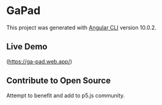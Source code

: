 # GaPad

This project was generated with [Angular CLI](https://github.com/angular/angular-cli) version 10.0.2.

## Live Demo

(https://ga-pad.web.app/)

## Contribute to Open Source

Attempt to benefit and add to p5.js community.

